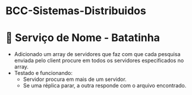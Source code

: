# BCC-Sistemas-Distribuidos

# :sweet_potato: Serviço de Nome - Batatinha
- Adicionado um array de servidores que faz com que cada pesquisa enviada pelo client procure em todos os servidores especificados no array.
- Testado e funcionando:
    * Servidor procura em mais de um servidor.
    * Se uma réplica parar, a outra responde com o arquivo encontrado.
